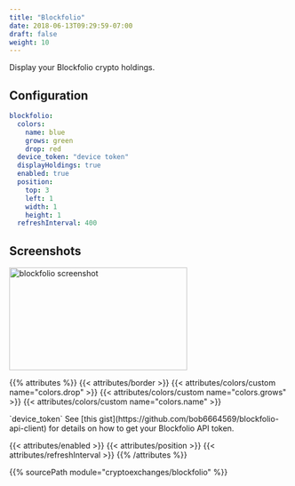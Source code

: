```yaml
---
title: "Blockfolio"
date: 2018-06-13T09:29:59-07:00
draft: false
weight: 10
---
```


Display your Blockfolio crypto holdings.

## Configuration

```yaml
blockfolio:
  colors:
    name: blue
    grows: green
    drop: red
  device_token: "device token"
  displayHoldings: true
  enabled: true
  position:
    top: 3
    left: 1
    width: 1
    height: 1
  refreshInterval: 400
```

## Screenshots

<img class="screenshot" src="/imgs/modules/blockfolio.png" width="320" height="185" alt="blockfolio screenshot" />

{{% attributes %}}
  {{< attributes/border >}}
  {{< attributes/colors/custom name="colors.drop" >}}
  {{< attributes/colors/custom name="colors.grows" >}}
  {{< attributes/colors/custom name="colors.name" >}}

  <tr>
    <td>`device_token`</td>
    <td>See [this gist](https://github.com/bob6664569/blockfolio-api-client) for details on how to get your Blockfolio API token.</td>
    <td></td>
  </tr>

  {{< attributes/enabled >}}
  {{< attributes/position >}}
  {{< attributes/refreshInterval >}}
{{% /attributes %}}

{{% sourcePath module="cryptoexchanges/blockfolio" %}}
